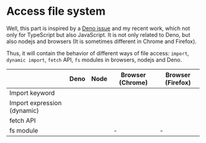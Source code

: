 # Access file system

Well, this part is inspired by a [Deno issue](https://github.com/denoland/deno/issues/2150) and my recent work, which not only for TypeScript but also JavaScript.
It is not only related to Deno, but also nodejs and browsers (It is sometimes different in Chrome and Firefox).

Thus, it will contain the behavior of different ways of file access: `import`, `dynamic import`, `fetch` API, `fs` modules in browsers, nodejs and Deno.

|                               | Deno | Node | Browser \(Chrome\) | Browser \(Firefox\) |
|-------------------------------|------|------|--------------------|---------------------|
| Import keyword                |      |      |                    |                     |
| Import expression \(dynamic\) |      |      |                    |                     |
| fetch API                     |      |      |                    |                     |
| fs module                     |      |      |         -          |          -          |
